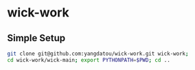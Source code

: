 # wick-work

## Simple Setup

```bash
git clone git@github.com:yangdatou/wick-work.git wick-work;
cd wick-work/wick-main; export PYTHONPATH=$PWD; cd ..
```